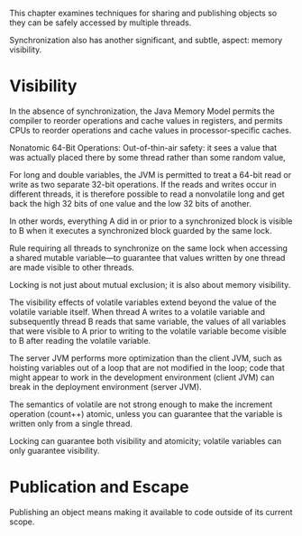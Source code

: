This chapter examines techniques for sharing and publishing objects so they can be safely accessed by multiple threads.

Synchronization also has another significant, and subtle, aspect: memory visibility.
# Visibility
In the absence of synchronization, the Java Memory Model permits the compiler to reorder operations and cache values in registers, and permits CPUs to reorder operations and cache values in processor-specific caches.

Nonatomic 64-Bit Operations:
Out-of-thin-air safety: it sees a value that was actually placed there by some thread rather than some random value, 

For long and double variables, the JVM is permitted to treat a 64-bit read or write as two separate 32-bit operations. If the reads and writes occur in different threads, it is therefore possible to read a nonvolatile long and get back the high 32 bits of one value and the low 32 bits of another.

In other words, everything A did in or prior to a synchronized block is visible to B when it executes a synchronized block guarded by the same lock.

Rule requiring all threads to synchronize on the same lock when accessing a shared mutable variable—to guarantee that values written by one thread are made visible to other threads.

Locking is not just about mutual exclusion; it is also about memory visibility. 

The visibility effects of volatile variables extend beyond the value of the volatile variable itself. When thread A writes to a volatile variable and subsequently thread B reads that same variable, the values of all variables that were visible to A prior to writing to the volatile variable become visible to B after reading the volatile variable.

The server JVM performs more optimization than the client JVM, such as hoisting variables out of a loop that are not modified in the loop; code that might appear to work in the development environment (client JVM) can break in the deployment environment (server JVM).

The semantics of volatile are not strong enough to make the increment operation (count++) atomic, unless you can guarantee that the variable is written only from a single thread.

Locking can guarantee both visibility and atomicity; volatile variables can only guarantee visibility.

# Publication and Escape
Publishing an object means making it available to code outside of its current scope. 
